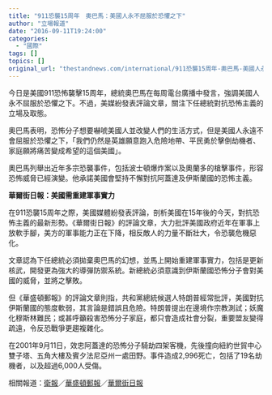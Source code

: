 ```yaml
---
title: "911恐襲15周年　奧巴馬：美國人永不屈服於恐懼之下"
author: "立場報道"
date: "2016-09-11T19:24:00"
categories:
  - "國際"
tags: []
topics: []
original_url: "thestandnews.com/international/911恐襲15周年-奧巴馬-美國人永不屈服於恐懼之下"
---
```

今日是美國911恐怖襲擊15周年，總統奧巴馬在每周電台廣播中發言，強調美國人永不屈服於恐懼之下。不過，美媒紛發表評論文章，關注下任總統對抗恐怖主義的立場及取態。

奧巴馬表明，恐怖分子想要嚇唬美國人並改變人們的生活方式，但是美國人永遠不會屈服於恐懼之下，「我們仍然是英雄願意跑入危險地帶、平民勇於擊倒劫機者、家庭願將痛苦變成希望的這個美國」。

奧巴馬列舉出近年多宗恐襲事件，包括波士頓爆炸案以及奧蘭多的槍擊事件，形容恐怖威脅已經演變。他承諾美國會堅持不懈對抗阿蓋達及伊斯蘭國的恐怖主義。

**華爾街日報：美國需重建軍事實力**

在911恐襲15周年之際，美國媒體紛發表評論，剖析美國在15年後的今天，對抗恐怖主義的最新形勢。《華爾街日報》的評論文章，大力批評美國政府近年在軍事上放軟手腳，美方的軍事能力正在下降，相反敵人的力量不斷壯大，令恐襲危機惡化。

文章認為下任總統必須拋棄奧巴馬的幻想，並馬上開始重建軍事實力，包括是更新核武，開發更為強大的導彈防禦系統。新總統必須意識到伊斯蘭國恐怖分子會對美國的威脅，並將之擊敗。

但《華盛頓郵報》的評論文章則指，共和黨總統候選人特朗普經常批評，美國對抗伊斯蘭國的態度軟弱，其言論是錯誤且危險。特朗普提出在邊境作宗教測試；妖魔化穆斯林難民；或甚呼籲殺害恐怖分子家庭，都只會造成社會分裂，重要盟友變得疏遠，令反恐戰爭更趨複雜化。

在2001年9月11日，效忠阿蓋達的恐怖分子騎劫四架客機，先後撞向紐約世貿中心雙子塔、五角大樓及賓夕法尼亞州一處田野。事件造成2,996死亡，包括了19名劫機者，以及超過6,000人受傷。

相關報道：[衛報](http://web.archive.org/web/20210628224331/https://www.theguardian.com/us-news/2016/sep/10/barack-obama-911-anniversary-america)／[華盛頓郵報](http://web.archive.org/web/20210628224331/https://www.washingtonpost.com/opinions/what-did-911-mean-fifteen-years-later-were-still-finding-out/2016/09/08/0fff1c76-7600-11e6-8149-b8d05321db62_story.html?utm_term=.fd402abe76d8)／[華爾街日報](http://web.archive.org/web/20210628224331/http://www.wsj.com/articles/dangers-rise-as-america-retreats-1473461151)